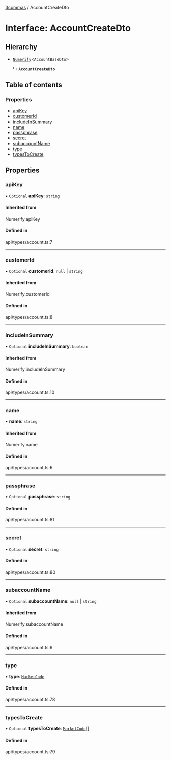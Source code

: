 [3commas](../README.md) / AccountCreateDto

# Interface: AccountCreateDto

## Hierarchy

- [`Numerify`](../README.md#numerify)\<`AccountBaseDto`\>

  ↳ **`AccountCreateDto`**

## Table of contents

### Properties

- [apiKey](AccountCreateDto.md#apikey)
- [customerId](AccountCreateDto.md#customerid)
- [includeInSummary](AccountCreateDto.md#includeinsummary)
- [name](AccountCreateDto.md#name)
- [passphrase](AccountCreateDto.md#passphrase)
- [secret](AccountCreateDto.md#secret)
- [subaccountName](AccountCreateDto.md#subaccountname)
- [type](AccountCreateDto.md#type)
- [typesToCreate](AccountCreateDto.md#typestocreate)

## Properties

### apiKey

• `Optional` **apiKey**: `string`

#### Inherited from

Numerify.apiKey

#### Defined in

api/types/account.ts:7

---

### customerId

• `Optional` **customerId**: `null` \| `string`

#### Inherited from

Numerify.customerId

#### Defined in

api/types/account.ts:8

---

### includeInSummary

• `Optional` **includeInSummary**: `boolean`

#### Inherited from

Numerify.includeInSummary

#### Defined in

api/types/account.ts:10

---

### name

• **name**: `string`

#### Inherited from

Numerify.name

#### Defined in

api/types/account.ts:6

---

### passphrase

• `Optional` **passphrase**: `string`

#### Defined in

api/types/account.ts:81

---

### secret

• `Optional` **secret**: `string`

#### Defined in

api/types/account.ts:80

---

### subaccountName

• `Optional` **subaccountName**: `null` \| `string`

#### Inherited from

Numerify.subaccountName

#### Defined in

api/types/account.ts:9

---

### type

• **type**: [`MarketCode`](../README.md#marketcode)

#### Defined in

api/types/account.ts:78

---

### typesToCreate

• `Optional` **typesToCreate**: [`MarketCode`](../README.md#marketcode)[]

#### Defined in

api/types/account.ts:79
